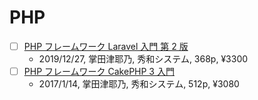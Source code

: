 # PHP

- [ ] [PHP フレームワーク Laravel 入門 第 2 版](https://www.shuwasystem.co.jp/book/9784798060996.html)
  - 2019/12/27, 掌田津耶乃, 秀和システム, 368p, ¥3300
- [ ] [PHP フレームワーク CakePHP 3 入門](https://www.shuwasystem.co.jp/book/9784798048574.html)
  - 2017/1/14, 掌田津耶乃, 秀和システム, 512p, ¥3080
